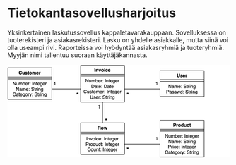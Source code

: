 # Tietokantasovellusharjoitus
Yksinkertainen laskutussovellus kappaletavarakauppaan. Sovelluksessa on tuoterekisteri ja asiakasrekisteri. Lasku on yhdelle asiakkalle, mutta siinä voi olla useampi rivi. Raporteissa voi hyödyntää asiakasryhmiä ja tuoteryhmiä. Myyjän nimi tallentuu suoraan käyttäjäkannasta.

![ER-kaavio](https://github.com/riihikallio/tsoha/blob/master/doc/erd.png)